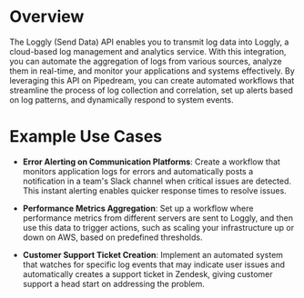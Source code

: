 # Overview

The Loggly (Send Data) API enables you to transmit log data into Loggly, a cloud-based log management and analytics service. With this integration, you can automate the aggregation of logs from various sources, analyze them in real-time, and monitor your applications and systems effectively. By leveraging this API on Pipedream, you can create automated workflows that streamline the process of log collection and correlation, set up alerts based on log patterns, and dynamically respond to system events.

# Example Use Cases

- **Error Alerting on Communication Platforms**: Create a workflow that monitors application logs for errors and automatically posts a notification in a team's Slack channel when critical issues are detected. This instant alerting enables quicker response times to resolve issues.

- **Performance Metrics Aggregation**: Set up a workflow where performance metrics from different servers are sent to Loggly, and then use this data to trigger actions, such as scaling your infrastructure up or down on AWS, based on predefined thresholds.

- **Customer Support Ticket Creation**: Implement an automated system that watches for specific log events that may indicate user issues and automatically creates a support ticket in Zendesk, giving customer support a head start on addressing the problem.
